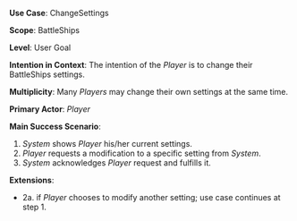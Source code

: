 **Use Case**: ChangeSettings

**Scope**: BattleShips

**Level**: User Goal

**Intention in Context**: The intention of the _Player_ is to change their BattleShips settings.

**Multiplicity**: Many _Players_ may change their own settings at the same time.

**Primary Actor**: _Player_

**Main Success Scenario**:

1. _System_ shows _Player_ his/her current settings.
2. _Player_ requests a modification to a specific setting from _System_.
3. _System_ acknowledges _Player_ request and fulfills it.

**Extensions**:

- 2a. if _Player_ chooses to modify another setting; use case continues at step 1.
